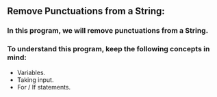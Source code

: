 ## Remove Punctuations from a String:
### In this program, we will remove punctuations from a String.

### To understand this program, keep the following concepts in mind:
- Variables.
- Taking input.
- For / If statements.
